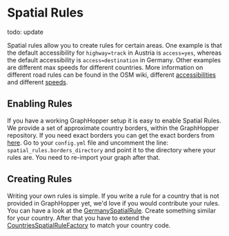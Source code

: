 # Spatial Rules

todo: update

Spatial rules allow you to create rules for certain areas. One example is that the default accessibility for
`highway=track` in Austria is `access=yes`, whereas the default accessibility is `access=destination` in Germany. Other
examples are different max speeds for different countries. More information on different road rules can be found in the
OSM wiki, different [accessibilities](https://wiki.openstreetmap.org/wiki/OSM_tags_for_routing/Access-Restrictions) and
different [speeds](https://wiki.openstreetmap.org/wiki/OSM_tags_for_routing/Maxspeed#Motorcar).

## Enabling Rules

If you have a working GraphHopper setup it is easy to enable Spatial Rules.
We provide a set of approximate country borders, within the GraphHopper repository. If you need exact borders you can
get the exact borders from [here](https://github.com/datasets/geo-countries). Go to your `config.yml` file and
uncomment the line: `spatial_rules.borders_directory` and point it to the directory where your rules are. You need to re-import your graph after that.

## Creating Rules

Writing your own rules is simple. If you write a rule for a country that is not provided in GraphHopper yet, we'd love
if you would contribute your rules. You can have a look at the [GermanySpatialRule](https://github.com/graphhopper/graphhopper/blob/master/core/src/main/java/com/graphhopper/routing/util/spatialrules/countries/GermanySpatialRule.java).
Create something similar for your country. After that you have to extend the [CountriesSpatialRuleFactory](https://github.com/graphhopper/graphhopper/blob/master/web/src/main/java/com/graphhopper/spatialrules/CountriesSpatialRuleFactory.java) 
to match your country code. 
